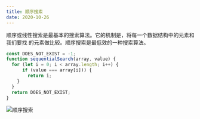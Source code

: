 ```yaml
---
title: 顺序搜索
date: 2020-10-26
---
```


顺序或线性搜索是最基本的搜索算法。它的机制是，将每一个数据结构中的元素和我们要找 的元素做比较。顺序搜索是最低效的一种搜索算法。

```js
const DOES_NOT_EXIST = -1;
function sequentialSearch(array, value) { 
  for (let i = 0; i < array.length; i++) {
      if (value === array[i])) {
        return i;
    } 
  }
  return DOES_NOT_EXIST;
}

```
![顺序搜索](https://p9-juejin.byteimg.com/tos-cn-i-k3u1fbpfcp/747ca5b0901748548b775ecf4a3086f0~tplv-k3u1fbpfcp-watermark.image)